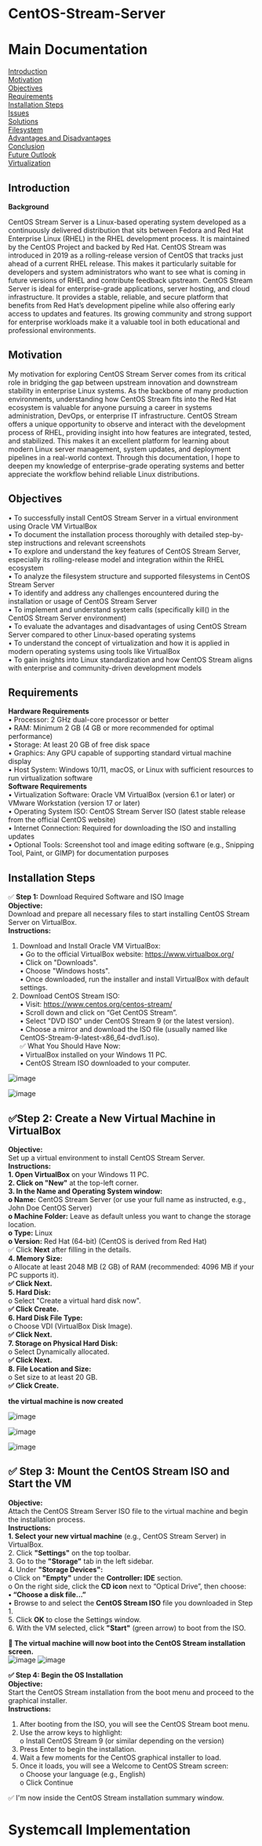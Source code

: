 # CentOS-Stream-Server

# Main Documentation

[Introduction](#introduction)  
[Motivation](#Motivation)  
[Objectives](#objectives)  
[Requirements](#requirements)  
[Installation Steps](#installation-steps)  
[Issues](#issues)  
[Solutions](#solutions)  
[Filesystem](#filesystem)  
[Advantages and Disadvantages](#advantages-and-disadvantages)  
[Conclusion](#conclusion)  
[Future Outlook](#future-outlook)  
[Virtualization](#virtualization)  
## Introduction  
**Background**  

CentOS Stream Server is a Linux-based operating system developed as a continuously delivered distribution that sits between Fedora and Red Hat Enterprise Linux (RHEL) in the RHEL development process. It is maintained by the CentOS Project and backed by Red Hat.
CentOS Stream was introduced in 2019 as a rolling-release version of CentOS that tracks just ahead of a current RHEL release. This makes it particularly suitable for developers and system administrators who want to see what is coming in future versions of RHEL and contribute feedback upstream.
CentOS Stream Server is ideal for enterprise-grade applications, server hosting, and cloud infrastructure. It provides a stable, reliable, and secure platform that benefits from Red Hat’s development pipeline while also offering early access to updates and features. Its growing community and strong support for enterprise workloads make it a valuable tool in both educational and professional environments.  

## Motivation
My motivation for exploring CentOS Stream Server comes from its critical role in bridging the gap between upstream innovation and downstream stability in enterprise Linux systems. As the backbone of many production environments, understanding how CentOS Stream fits into the Red Hat ecosystem is valuable for anyone pursuing a career in systems administration, DevOps, or enterprise IT infrastructure.
CentOS Stream offers a unique opportunity to observe and interact with the development process of RHEL, providing insight into how features are integrated, tested, and stabilized. This makes it an excellent platform for learning about modern Linux server management, system updates, and deployment pipelines in a real-world context. Through this documentation, I hope to deepen my knowledge of enterprise-grade operating systems and better appreciate the workflow behind reliable Linux distributions.
 
## Objectives
•	To successfully install CentOS Stream Server in a virtual environment using Oracle VM VirtualBox  
•	To document the installation process thoroughly with detailed step-by-step instructions and relevant screenshots  
•	To explore and understand the key features of CentOS Stream Server, especially its rolling-release model and integration within the RHEL ecosystem  
•	To analyze the filesystem structure and supported filesystems in CentOS Stream Server  
•	To identify and address any challenges encountered during the installation or usage of CentOS Stream Server  
•	To implement and understand system calls (specifically kill() in the CentOS Stream Server environment)  
•	To evaluate the advantages and disadvantages of using CentOS Stream Server compared to other Linux-based operating systems  
•	To understand the concept of virtualization and how it is applied in modern operating systems using tools like VirtualBox  
•	To gain insights into Linux standardization and how CentOS Stream aligns with enterprise and community-driven development models  
## Requirements
**Hardware Requirements**  
•	Processor: 2 GHz dual-core processor or better  
•	RAM: Minimum 2 GB (4 GB or more recommended for optimal performance)  
•	Storage: At least 20 GB of free disk space  
•	Graphics: Any GPU capable of supporting standard virtual machine display  
•	Host System: Windows 10/11, macOS, or Linux with sufficient resources to run virtualization software  
**Software Requirements**  
•	Virtualization Software: Oracle VM VirtualBox (version 6.1 or later) or VMware Workstation (version 17 or later)  
•	Operating System ISO: CentOS Stream Server ISO (latest stable release from the official CentOS website)  
•	Internet Connection: Required for downloading the ISO and installing updates  
•	Optional Tools: Screenshot tool and image editing software (e.g., Snipping Tool, Paint, or GIMP) for documentation purposes  

## Installation Steps
 
✅ **Step 1:** Download Required Software and ISO Image  
**Objective:**  
Download and prepare all necessary files to start installing CentOS Stream Server on VirtualBox.  
**Instructions:**  
1.	Download and Install Oracle VM VirtualBox:  
•	Go to the official VirtualBox website: https://www.virtualbox.org/  
•	Click on "Downloads".  
•	Choose "Windows hosts".  
•	Once downloaded, run the installer and install VirtualBox with default settings.  
2.	Download CentOS Stream ISO:  
•	Visit: https://www.centos.org/centos-stream/  
•	Scroll down and click on “Get CentOS Stream”.  
•	Select "DVD ISO" under CentOS Stream 9 (or the latest version).  
•	Choose a mirror and download the ISO file (usually named like CentOS-Stream-9-latest-x86_64-dvd1.iso).  
✅ What You Should Have Now:  
•	VirtualBox installed on your Windows 11 PC.  
•	CentOS Stream ISO downloaded to your computer.  
 
![image](https://github.com/user-attachments/assets/d3767452-5178-46b7-ad54-7cfbcd490e8a)  


 ![image](https://github.com/user-attachments/assets/ac8202cf-a4af-44cd-84df-56a5a361d8ad)  
 
## ✅Step 2: Create a New Virtual Machine in VirtualBox  
**Objective:**  
Set up a virtual environment to install CentOS Stream Server.  
**Instructions:**    
**1.	Open VirtualBox** on your Windows 11 PC.  
**2.	Click on "New"** at the top-left corner.  
**3.	In the Name and Operating System window:**  
**o	Name:** CentOS Stream Server (or use your full name as instructed, e.g., John Doe CentOS Server)  
**o	Machine Folder:** Leave as default unless you want to change the storage location.  
**o	Type:** Linux  
**o	Version:** Red Hat (64-bit) (CentOS is derived from Red Hat)  
✅ Click **Next** after filling in the details.  
**4.	Memory Size:**  
o	Allocate at least 2048 MB (2 GB) of RAM (recommended: 4096 MB if your PC supports it).  
**✅ Click Next.**  
**5.	Hard Disk:**  
o	Select "Create a virtual hard disk now".  
**✅ Click Create.**  
**6.	Hard Disk File Type:**  
o	Choose VDI (VirtualBox Disk Image).  
**✅ Click Next.**  
**7.	Storage on Physical Hard Disk:**  
o	Select Dynamically allocated.  
**✅ Click Next.**  
**8.	File Location and Size:**  
o	Set size to at least 20 GB.  
**✅ Click Create.**  
 
 
**the virtual machine is now created**  

![image](https://github.com/user-attachments/assets/d5f4b771-1d0c-4175-8d18-5ce309ab8d90)  

![image](https://github.com/user-attachments/assets/c5922500-b496-4141-8ca4-bca206a6f2d9)


![image](https://github.com/user-attachments/assets/fd23fb76-085d-42c5-9348-6ac267f5780b)

## ✅ Step 3: Mount the CentOS Stream ISO and Start the VM  
**Objective:**  
Attach the CentOS Stream Server ISO file to the virtual machine and begin the installation process.  
**Instructions:**  
**1.	Select your new virtual machine** (e.g., CentOS Stream Server) in VirtualBox.  
2.	Click **"Settings"** on the top toolbar.  
3.	Go to the **"Storage"** tab in the left sidebar.  
4.	Under **"Storage Devices":**  
o	Click on **"Empty"** under the **Controller: IDE** section.  
o	On the right side, click the **CD icon** next to “Optical Drive”, then choose:  
**•	“Choose a disk file...”**  
•	Browse to and select the **CentOS Stream ISO** file you downloaded in Step 1.  
5.	Click **OK** to close the Settings window.  
6.	With the VM selected, click **"Start"** (green arrow) to boot from the ISO.  
 
**🔄 The virtual machine will now boot into the CentOS Stream installation screen.**  
![image](https://github.com/user-attachments/assets/08c7e610-a2f2-49f9-b413-d5f951a159d6)
![image](https://github.com/user-attachments/assets/1326f913-f6ba-48c5-8084-5cb3b1610eaa)

**✅ Step 4: Begin the OS Installation**  
**Objective:**  
Start the CentOS Stream installation from the boot menu and proceed to the graphical installer.  
**Instructions:** 
1.	After booting from the ISO, you will see the CentOS Stream boot menu.  
2.	Use the arrow keys to highlight:  
o	Install CentOS Stream 9 (or similar depending on the version)  
3.	Press Enter to begin the installation.  
4.	Wait a few moments for the CentOS graphical installer to load.  
5.	Once it loads, you will see a Welcome to CentOS Stream screen:  
o	Choose your language (e.g., English)  
o	Click Continue

 
✅ I'm now inside the CentOS Stream installation summary window.

# Systemcall Implementation  
